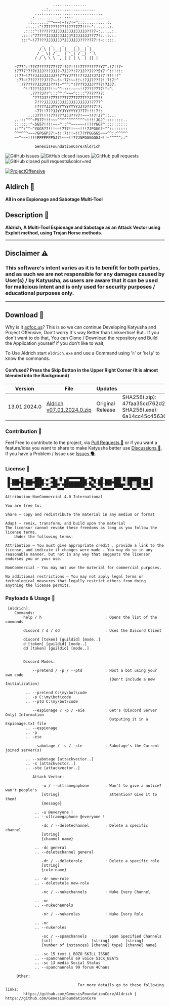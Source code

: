 ```
                     ...............                  
                ..:.....................              
             ...:..........................           
           .:...........:.::::................        
          .:......:^^~~~!~!77!~^:::..........:.       
         .:...:^!77????????????777!!!~^:......:.      
        .::::^!7?????JJJJJJJJJJJJJJJ???7~:.....:.     
       .::::^77???JJJJJJJJJJJYJJJJJJJ??77!:.::.:.     
       :::^~!77???JJJJJJJ?JJJJJJJ?????77!!~:::::.     
                _   _    _     _    _
               /_\ | |__| |_ _(_)__| |_   
              / _ \| / _` | '_| / _| ' \ 
             /_/ \_\_\__,_|_| |_\__|_||_| 

    ~777^:!7?Y7???7777!77!?J?!!!!77?????7!Y7^.!7!!7~  
    !7777^7?7YJJJ???JJJ?~7JJ??!7?JJ??J???5Y7!^!!!!!:  
    :!77~!7??JJJJJJJJJ7!7?YYJ?7!!7?JJJ?J?J?7!7!!!!^   
     :77~!7??????J??7~~!~!77!~~!!~!?JJ?????!!7!7!^    
      :!7?????JJJYJJ???!~^^^:^!7??7JJJJ???7!7JJ7:     
        ^!!7???JJJ??!!~^^:::::~~~!!7????777!^~^.      
           .????J?!^:::^^:^~~~^::::^7????77:          
            ^???JJ?!777???777777777??J????!           
             7???JJJJJJJJJJJJJJJJJJJJ??777^           
             !?7??JJJYYYYYYYYYYYJJ?J?777!7:           
             ~77!!7??JJYYJYYYYYYJ?77!!!!7!:           
          ..:J77!!!!77????JJJ???7!~~~!!7!J7^::...     
    ..:::^^^~P577!!!~~~^^^^^^^^^^^^~!!!!JGJ^::::::::..
    :::::::^~5G57!!!!~~~^::^^~~~~~~!!!!YGG?^::::::::::
    ::^^:^^~^YGG5?7!!!~~!777!!~~~!!!7JPGGG?~^^::::::::
    ^^^^^^~~~?GPGGPJ7!~!!!7!!!~!!7?YPGGGG5~~~^^::^^^^^
    ~~^~~~!!!!PPPPPPP5J7!~~~!!77J5PGGGGGGJ~!!~^^^^^::^

             GenesisFoundationCore/Aldrich
```
![GitHub issues](https://img.shields.io/github/issues/GenesisFoundationCore/Aldrich?style=for-the-badge&color=red) ![GitHub closed issues](https://img.shields.io/github/issues-closed/GenesisFoundationCore/Aldrich?style=for-the-badge) ![GitHub pull requests](https://img.shields.io/github/issues-pr/GenesisFoundationCore/Aldrich?style=for-the-badge&color=orange) ![GitHub closed pull requests&color=red](https://img.shields.io/github/issues-pr-closed/GenesisFoundationCore/Aldrich?style=for-the-badge&color=blue)

[![ProjectOffensive](https://github.com/GenesisFoundationCore/Katyusha/assets/153700938/fa8d6e2b-15b2-4bdb-bd72-a9a193e01d6c)](https://github.com/GenesisFoundationCore)

## Aldirch 🤵
**All in one Espionage and Sabotage Multi-Tool**

## Description 📜
**Aldrich, A Multi-Tool Espionage and Sabotage as an Attack Vector using Exploit method, using Trojan Horse methods.**

--------------------------------

## Disclaimer ⚠
### This software's intent varies as it is to benifit for both parties, and as such we are not responsible for any damages caused by User(s) / by Katyusha, as users are aware that it can be used for malicious intent and is only used for security purposes / educational purposes only.

--------------------------------

## Download 🔻
Why is it [adfoc.us](http://adfoc.us/?refid=700817)? This is so we can continue Developing Katyusha and Project Offensive, Don't worry It's way Better than Linkvertise!
But.. If you don't want to do that, You can Clone / Download the repository and Build the Application yourself if you don't like to wait,

To Use Aldrich start `Aldrich.exe` and use a Command using '`h`' or '`help`' to know the commands.

#### Confused? Press the Skip Button in the Upper Right Corner (It is almost blended into the Background)

|   Version    |            File            |         Updates        |                               SHA256 Verification                               |
| ------------ | -------------------------- | ---------------------- | ------------------------------------------------------------------------------- |
| 13.01.2024.0 | [Aldrich v07.01.2024.0.zip](http://adfoc.us/700817100065144) | Original Release | SHA256(.zip): 47faa35cd762d27d2262b8c81a541bdbe083847fc83f9e89886159407e659112 SHA256(.exe): 6a14cc45c4563656649d50d05da84df98ba7a2302c87975444caf4b30ae7b57c |

### Contribution 🤝
Feel Free to contribute to the project, via [Pull Requests 🌿](https://github.com/ProjectArmageddon/Aldrich/pulls) or if you want a feature/idea you want to share to make Katyusha better use [Discussions 💬](https://github.com/GenesisFoundationCore/Aldrich/discussions), If you have a Problem / Issue use [Issues 🗣](https://github.com/ProjectArmageddon/Aldrich/issues).

### License 📃
```
 █─▄▄▄─█─▄▄▄─███▄─▄─▀█▄─█─▄█▀▀▀▀▀██▄─▀█▄─▄█─▄▄▄─███░█░██████─▄▄─█
 █─███▀█─███▀████─▄─▀██▄─▄██████████─█▄▀─██─███▀███▄▄░██░░██─██─█
 ▀▄▄▄▄▄▀▄▄▄▄▄▀▀▀▄▄▄▄▀▀▀▄▄▄▀▀▀▀▀▀▀▀▀▄▄▄▀▀▄▄▀▄▄▄▄▄▀▀▀▀▄▄▄▀▄▄▀▀▄▄▄▄▀

Attribution-NonCommercial 4.0 International

You are free to:
	
Share — copy and redistribute the material in any medium or format

Adapt — remix, transform, and build upon the material
The licensor cannot revoke these freedoms as long as you follow the license terms.
	Under the following terms:

Attribution — You must give appropriate credit , provide a link to the license, and indicate if changes were made . You may do so in any reasonable manner, but not in any way that suggests the licensor endorses you or your use.

NonCommercial — You may not use the material for commercial purposes.

No additional restrictions — You may not apply legal terms or technological measures that legally restrict others from doing anything the license permits.
```

### Payloads & Usage 🚀
```
 [Aldrich]:
    Commands:
        help / h                            : Opens the list of the commands
        
        discord / d / dd                    : Uses the Discord Client

        discord [token] [guildid] [mode..]
        d [token] [guildid] [mode..]
        dd [token] [guildid] [mode..]
            

        Discord Modes:

            --pretend / -p / --ptd          : Host a bot using your own code 
                                              (Don't include a new Initialization)
        
         .. --pretend C:\my\bot\code        
         .. -p C:\my\bot\code      
         .. --ptd C:\my\bot\code

            --espionage / -p / -eie         : Get's (Discord Server Only) Information
                                              Outputing it in a Espionage.txt file
         .. --espionage
         .. -p
         .. -eie

            --sabotage / -s / -ste          : Sabotage's the Current joined server(s)
       
         .. --sabotage [attackvector..]
         .. -s [attackvector..]
         .. -ste [attackvector..]
        
            Attack Vector:
            
                -u / --ultramegaphone       : Wan't to give a notice? wan't people's
                [string]                      attention? Give it to them!
                {message}

             .. -u @everyone !
             .. --ultramegaphone @everyone !

                -dc / --deletechannel       : Delete a specific channel
                [string]
                {channel name}

             .. -dc general
             .. --deletechannel general     
            
                -dr / --deleterole          : Delete a specific role
                [string]
                {role name}

             .. -dr new-role
             .. --deletetole new-role

                -nc / --nukechannels        : Nuke Every Channel

             .. -nc
             .. --nukechannels

                -nr / --nukeroles           : Nuke Every Role

             .. -nr
             .. --nukeroles

                -sc / --spamchannels        : Spam Specified Channels
                [int]                 [string]       [string]
                {number of instances} {channel type} {channel name}

             .. -sc 15 text L_BOZO_SKILL_ISSUE
             .. --spamchannels 69 voice SICK_BEATS
             .. -sc 13 media Social Status
             .. --spamchannels 99 forum 4Chans

     Other:

                                For more details go to these following links:
        https://github.com/GenesisFoundationCore/Aldrich | https://github.com/GenesisFoundationCore
```
